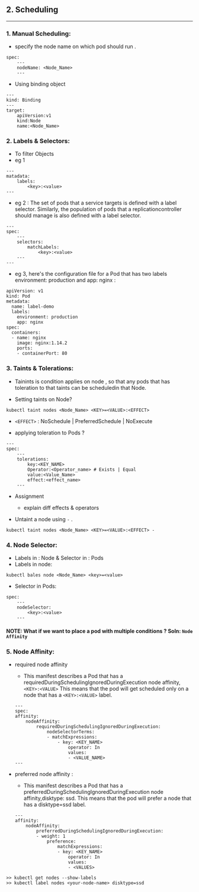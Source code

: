 ## 2. Scheduling
---

### 1. Manual Scheduling:
- specify the node name on which pod should run .
```
spec:
    ---
    nodeName: <Node_Name>
    ---
```
- Using binding object
```
---
kind: Binding
---
target:
    apiVersion:v1
    kind:Node
    name:<Node_Name>
```

### 2. Labels & Selectors:
- To filter Objects
- eg 1
```
---
matadata:
    labels:
        <key>:<value>
---
```
- eg 2 : The set of pods that a service targets is defined with a label selector. Similarly, the population of pods that a replicationcontroller should manage is also defined with a label selector.
```
---
spec:
    ---
    selectors:
        matchLabels:
            <key>:<value>
    ---
---
```
- eg 3, here's the configuration file for a Pod that has two labels environment: production and app: nginx :

```
apiVersion: v1
kind: Pod
metadata:
  name: label-demo
  labels:
    environment: production
    app: nginx
spec:
  containers:
  - name: nginx
    image: nginx:1.14.2
    ports:
    - containerPort: 80
```

### 3. Taints & Tolerations:
- Tainints is condition applies on node , so that any pods that has toleration to that taints can be scheduledin that Node.

- Setting taints on Node?
```
kubectl taint nodes <Node_Name> <KEY>=<VALUE>:<EFFECT>
```
- `<EFFECT>` : NoSchedule | PreferredSchedule | NoExecute

- applying toleration to Pods ?
```
---
spec:
    ---
    tolerations:
        key:<KEY_NAME>
        Operator:<Operator_name> # Exists | Equal 
        value:<Value_Name>
        effect:<effect_name>
    ---
```
- Assignment
    - explain diff effects & operators

- Untaint a node using `-` .
```
kubectl taint nodes <Node_Name> <KEY>=<VALUE>:<EFFECT> -
```

### 4. Node Selector:
- Labels in : Node & Selector in : Pods
- Labels in node:
```
kubectl bales node <Node_Name> <key>=<value>
```
- Selector in Pods:
```
spec:
    ---
    nodeSelector:
        <key>:<value>
    ---
```

#### NOTE: What if we want to place a pod with multiple conditions ? Soln: `Node Affinity`

### 5. Node Affinity:

- required node affinity 
    - This manifest describes a Pod that has a requiredDuringSchedulingIgnoredDuringExecution node affinity,`<KEY>:<VALUE>` This means that the pod will get scheduled only on a node that has a `<KEY>:<VALUE>` label.

    ```
    ---
    spec:
    affinity:
        nodeAffinity:
            requiredDuringSchedulingIgnoredDuringExecution:
                nodeSelectorTerms:
                - matchExpressions:
                    - key: <KEY_NAME>
                        operator: In
                        values:
                        - <VALUE_NAME>
    ---
    ```

- preferred node affinity :
    - This manifest describes a Pod that has a preferredDuringSchedulingIgnoredDuringExecution node affinity,disktype: ssd. This means that the pod will prefer a node that has a disktype=ssd label.
    ```
    ---
    affinity:
        nodeAffinity:
            preferredDuringSchedulingIgnoredDuringExecution:
            - weight: 1
                preference:
                    matchExpressions:
                    - key: <KEY_NAME>
                        operator: In
                        values:
                        - <VALUES>    
    ```


```
>> kubectl get nodes --show-labels
>> kubectl label nodes <your-node-name> disktype=ssd


```







